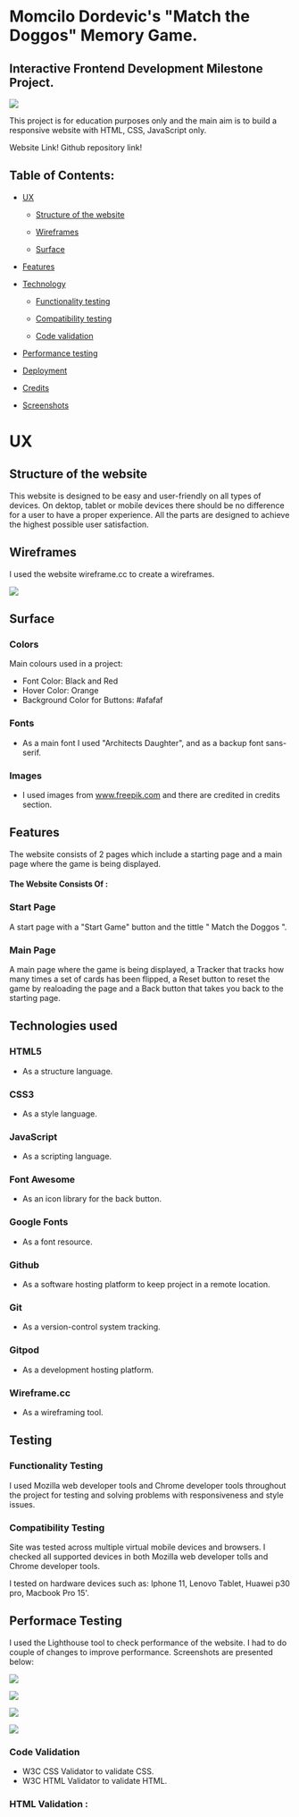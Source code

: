 # Momcilo Dordevic's "Match the Doggos" Memory Game.

## Interactive Frontend Development Milestone Project.

![](https://i.gyazo.com/ebcac951b4087ae875a61db7e57086ef.png) 

This project is for education purposes only and the main aim is to build a responsive website with HTML, CSS, JavaScript only.

Website Link! Github repository link!


## Table of Contents:

* [UX](#UX)

  * [Structure of the website](#structure-of-the-website)

  * [Wireframes](#wireframes)

  * [Surface](#surface)

* [Features](#Features)

* [Technology](#Technology)

  * [Functionality testing](#Functionality-testing)

  * [Compatibility testing](#Compatibility-testing)

  * [Code validation](#Code-validation)

* [Performance testing](#Performance-testing)

* [Deployment](#Deployment)

* [Credits](#Credits)

* [Screenshots](#Screenshots)


# UX


## Structure of the website

This website is designed to be easy and user-friendly on all types of devices. On dektop, tablet
or mobile devices there should be no difference for a user to have a proper experience. All the
parts are designed to achieve the highest possible user satisfaction.


## Wireframes

I used the website wireframe.cc to create a wireframes.

![](https://i.gyazo.com/68f8051349d58ed701cd51f5114e7cbf.png)


## Surface


### Colors

Main colours used in a project:

  * Font Color: Black and Red
  * Hover Color: Orange
  * Background Color for Buttons: #afafaf


### Fonts 

 * As a main font I used "Architects Daughter", and as a backup font sans-serif.

### Images

 * I used images from www.freepik.com and there are credited in credits section.


## Features

The website consists of 2 pages which include a starting page and a main page where the
game is being displayed.


#### The Website Consists Of :


### Start Page 

A start page with a "Start Game" button and the tittle " Match the Doggos ".


### Main Page

A main page where the game is being displayed, a Tracker that tracks how many times a set
of cards has been flipped, a Reset button to reset the game by realoading the page and a
Back button that takes you back to the starting page.


## Technologies used


### HTML5 

 * As a structure language.


### CSS3 

 * As a style language.


### JavaScript

 * As a scripting language.


### Font Awesome

 * As an icon library for the back button.


### Google Fonts

 * As a font resource.


### Github

 * As a software hosting platform to keep project in a remote location.


### Git 

 * As a version-control system tracking.


### Gitpod

 * As a development hosting platform.


### Wireframe.cc

 * As a wireframing tool.


## Testing 


### Functionality Testing 

I used Mozilla web developer tools and Chrome developer tools throughout the project for
testing and solving problems with responsiveness and style issues.


### Compatibility Testing

Site was tested across multiple virtual mobile devices and browsers. I checked all supported 
devices in both Mozilla web developer tolls and Chrome developer tools.

I tested on hardware devices such as: Iphone 11, Lenovo Tablet, Huawei p30 pro, Macbook Pro 15'.


## Performace Testing

I used the Lighthouse tool to check performance of the website. I had to do couple of changes to improve performance.
Screenshots are presented below:


![](https://i.gyazo.com/73cd555815f3a11af56c969b419dddbe.png)

![](https://i.gyazo.com/c5e4dcb8e95db3513bdbf96c16d59da2.png)

![](https://i.gyazo.com/6bb61e033d257907c52bad92b474d634.png)

![](https://i.gyazo.com/4d2c19b36707a4c39fc1d6ee737c16d1.png)

### Code Validation

 * W3C CSS Validator to validate CSS.
 * W3C HTML Validator to validate HTML.

### HTML Validation :